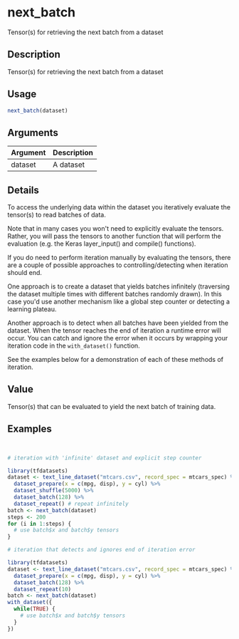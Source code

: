 # next_batch


Tensor(s) for retrieving the next batch from a dataset




## Description

Tensor(s) for retrieving the next batch from a dataset





## Usage
```r
next_batch(dataset)
```




## Arguments


Argument      |Description
------------- |----------------
dataset | A dataset




## Details

To access the underlying data within the dataset you iteratively evaluate the
tensor(s) to read batches of data.

Note that in many cases you won't need to explicitly evaluate the tensors.
Rather, you will pass the tensors to another function that will perform
the evaluation (e.g. the Keras layer_input() and
compile() functions).

If you do need to perform iteration manually by evaluating the tensors, there
are a couple of possible approaches to controlling/detecting when iteration should
end.

One approach is to create a dataset that yields batches infinitely (traversing
the dataset multiple times with different batches randomly drawn). In this case you'd
use another mechanism like a global step counter or detecting a learning plateau.

Another approach is to detect when all batches have been yielded
from the dataset. When the tensor reaches the end of iteration a runtime
error will occur. You can catch and ignore the error when it occurs by wrapping
your iteration code in the ``with_dataset()`` function.

See the examples below for a demonstration of each of these methods of iteration.





## Value

Tensor(s) that can be evaluated to yield the next batch of training data.





## Examples

```r


# iteration with 'infinite' dataset and explicit step counter

library(tfdatasets)
dataset <- text_line_dataset("mtcars.csv", record_spec = mtcars_spec) %>%
  dataset_prepare(x = c(mpg, disp), y = cyl) %>%
  dataset_shuffle(5000) %>%
  dataset_batch(128) %>%
  dataset_repeat() # repeat infinitely
batch <- next_batch(dataset)
steps <- 200
for (i in 1:steps) {
  # use batch$x and batch$y tensors
}

# iteration that detects and ignores end of iteration error

library(tfdatasets)
dataset <- text_line_dataset("mtcars.csv", record_spec = mtcars_spec) %>%
  dataset_prepare(x = c(mpg, disp), y = cyl) %>%
  dataset_batch(128) %>%
  dataset_repeat(10)
batch <- next_batch(dataset)
with_dataset({
  while(TRUE) {
    # use batch$x and batch$y tensors
  }
})

```





